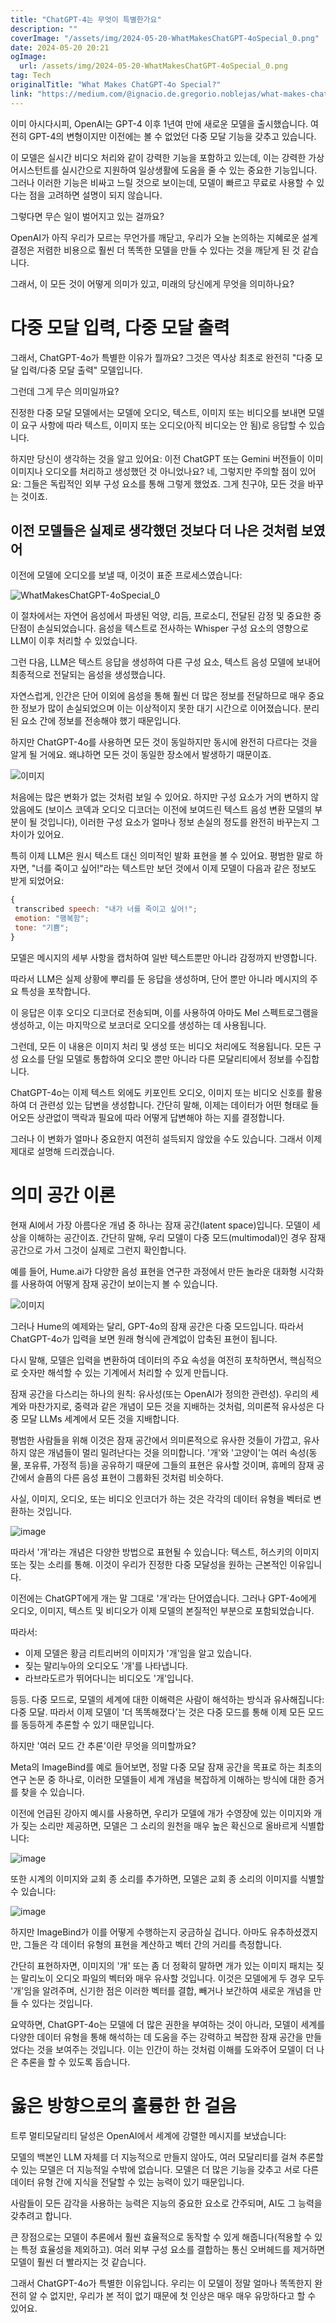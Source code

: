 ```yaml
---
title: "ChatGPT-4는 무엇이 특별한가요"
description: ""
coverImage: "/assets/img/2024-05-20-WhatMakesChatGPT-4oSpecial_0.png"
date: 2024-05-20 20:21
ogImage:
  url: /assets/img/2024-05-20-WhatMakesChatGPT-4oSpecial_0.png
tag: Tech
originalTitle: "What Makes ChatGPT-4o Special?"
link: "https://medium.com/@ignacio.de.gregorio.noblejas/what-makes-chatgpt-4o-special-af11a8c208a2"
---
```


이미 아시다시피, OpenAI는 GPT-4 이후 1년여 만에 새로운 모델을 출시했습니다. 여전히 GPT-4의 변형이지만 이전에는 볼 수 없었던 다중 모달 기능을 갖추고 있습니다.

이 모델은 실시간 비디오 처리와 같이 강력한 기능을 포함하고 있는데, 이는 강력한 가상 어시스턴트를 실시간으로 지원하여 일상생활에 도움을 줄 수 있는 중요한 기능입니다. 그러나 이러한 기능은 비싸고 느릴 것으로 보이는데, 모델이 빠르고 무료로 사용할 수 있다는 점을 고려하면 설명이 되지 않습니다.

그렇다면 무슨 일이 벌어지고 있는 걸까요?

OpenAI가 아직 우리가 모르는 무언가를 깨닫고, 우리가 오늘 논의하는 지혜로운 설계 결정은 저렴한 비용으로 훨씬 더 똑똑한 모델을 만들 수 있다는 것을 깨닫게 된 것 같습니다.

<div class="content-ad"></div>

그래서, 이 모든 것이 어떻게 의미가 있고, 미래의 당신에게 무엇을 의미하나요?

# 다중 모달 입력, 다중 모달 출력

그래서, ChatGPT-4o가 특별한 이유가 뭘까요? 그것은 역사상 최초로 완전히 "다중 모달 입력/다중 모달 출력" 모델입니다.

그런데 그게 무슨 의미일까요?

<div class="content-ad"></div>

진정한 다중 모달 모델에서는 모델에 오디오, 텍스트, 이미지 또는 비디오를 보내면 모델이 요구 사항에 따라 텍스트, 이미지 또는 오디오(아직 비디오는 안 됨)로 응답할 수 있습니다.

하지만 당신이 생각하는 것을 알고 있어요: 이전 ChatGPT 또는 Gemini 버전들이 이미 이미지나 오디오를 처리하고 생성했던 것 아니었나요? 네, 그렇지만 주의할 점이 있어요: 그들은 독립적인 외부 구성 요소를 통해 그렇게 했었죠. 그게 친구야, 모든 것을 바꾸는 것이죠.

## 이전 모델들은 실제로 생각했던 것보다 더 나은 것처럼 보였어

이전에 모델에 오디오를 보낼 때, 이것이 표준 프로세스였습니다:

<div class="content-ad"></div>

![WhatMakesChatGPT-4oSpecial_0](/assets/img/2024-05-20-WhatMakesChatGPT-4oSpecial_0.png)

이 절차에서는 자연어 음성에서 파생된 억양, 리듬, 프로소디, 전달된 감정 및 중요한 중단점이 손실되었습니다. 음성을 텍스트로 전사하는 Whisper 구성 요소의 영향으로 LLM이 이후 처리할 수 있었습니다.

그런 다음, LLM은 텍스트 응답을 생성하여 다른 구성 요소, 텍스트 음성 모델에 보내어 최종적으로 전달되는 음성을 생성했습니다.

자연스럽게, 인간은 단어 이외에 음성을 통해 훨씬 더 많은 정보를 전달하므로 매우 중요한 정보가 많이 손실되었으며 이는 이상적이지 못한 대기 시간으로 이어졌습니다. 분리된 요소 간에 정보를 전송해야 했기 때문입니다.

<div class="content-ad"></div>

하지만 ChatGPT-4o를 사용하면 모든 것이 동일하지만 동시에 완전히 다르다는 것을 알게 될 거에요. 왜냐하면 모든 것이 동일한 장소에서 발생하기 때문이죠.

![이미지](/assets/img/2024-05-20-WhatMakesChatGPT-4oSpecial_1.png)

처음에는 많은 변화가 없는 것처럼 보일 수 있어요. 하지만 구성 요소가 거의 변하지 않았음에도 (보이스 코덱과 오디오 디코더는 이전에 보여드린 텍스트 음성 변환 모델의 부분이 될 것입니다), 이러한 구성 요소가 얼마나 정보 손실의 정도를 완전히 바꾸는지 그 차이가 있어요.

특히 이제 LLM은 원시 텍스트 대신 의미적인 발화 표현을 볼 수 있어요. 평범한 말로 하자면, "너를 죽이고 싶어!"라는 텍스트만 보던 것에서 이제 모델이 다음과 같은 정보도 받게 되었어요:

<div class="content-ad"></div>

```js
{
 transcribed speech: "내가 너를 죽이고 싶어!";
 emotion: "행복함";
 tone: "기쁨";
}
```

모델은 메시지의 세부 사항을 캡처하여 일반 텍스트뿐만 아니라 감정까지 반영합니다.

따라서 LLM은 실제 상황에 뿌리를 둔 응답을 생성하며, 단어 뿐만 아니라 메시지의 주요 특성을 포착합니다.

이 응답은 이후 오디오 디코더로 전송되며, 이를 사용하여 아마도 Mel 스펙트로그램을 생성하고, 이는 마지막으로 보코더로 오디오를 생성하는 데 사용됩니다.

<div class="content-ad"></div>

그런데, 모든 이 내용은 이미지 처리 및 생성 또는 비디오 처리에도 적용됩니다. 모든 구성 요소를 단일 모델로 통합하여 오디오 뿐만 아니라 다른 모달리티에서 정보를 수집합니다.

ChatGPT-4o는 이제 텍스트 외에도 키포인트 오디오, 이미지 또는 비디오 신호를 활용하여 더 관련성 있는 답변을 생성합니다. 간단히 말해, 이제는 데이터가 어떤 형태로 들어오든 상관없이 맥락과 필요에 따라 어떻게 답변해야 하는 지를 결정합니다.

그러나 이 변화가 얼마나 중요한지 여전히 설득되지 않았을 수도 있습니다. 그래서 이제 제대로 설명해 드리겠습니다.

# 의미 공간 이론

<div class="content-ad"></div>

현재 AI에서 가장 아름다운 개념 중 하나는 잠재 공간(latent space)입니다. 모델이 세상을 이해하는 공간이죠. 간단히 말해, 우리 모델이 다중 모드(multimodal)인 경우 잠재 공간으로 가서 그것이 실제로 그런지 확인합니다.

예를 들어, Hume.ai가 다양한 음성 표현을 연구한 과정에서 만든 놀라운 대화형 시각화를 사용하여 어떻게 잠재 공간이 보이는지 볼 수 있습니다.

![이미지](/assets/img/2024-05-20-WhatMakesChatGPT-4oSpecial_2.png)

그러나 Hume의 예제와는 달리, GPT-4o의 잠재 공간은 다중 모드입니다. 따라서 ChatGPT-4o가 입력을 보면 원래 형식에 관계없이 압축된 표현이 됩니다.

<div class="content-ad"></div>

다시 말해, 모델은 입력을 변환하여 데이터의 주요 속성을 여전히 포착하면서, 핵심적으로 숫자만 해석할 수 있는 기계에서 처리할 수 있게 만듭니다.

잠재 공간을 다스리는 하나의 원칙: 유사성(또는 OpenAI가 정의한 관련성). 우리의 세계와 마찬가지로, 중력과 같은 개념이 모든 것을 지배하는 것처럼, 의미론적 유사성은 다중 모달 LLMs 세계에서 모든 것을 지배합니다.

평범한 사람들을 위해 이것은 잠재 공간에서 의미론적으로 유사한 것들이 가깝고, 유사하지 않은 개념들이 멀리 밀려난다는 것을 의미합니다. '개'와 '고양이'는 여러 속성(동물, 포유류, 가정적 등)을 공유하기 때문에 그들의 표현은 유사할 것이며, 휴메의 잠재 공간에서 슬픔의 다른 음성 표현이 그룹화된 것처럼 비슷하다.

사실, 이미지, 오디오, 또는 비디오 인코더가 하는 것은 각각의 데이터 유형을 벡터로 변환하는 것입니다.

<div class="content-ad"></div>

![image](/assets/img/2024-05-20-WhatMakesChatGPT-4oSpecial_3.png)

따라서 '개'라는 개념은 다양한 방법으로 표현될 수 있습니다: 텍스트, 허스키의 이미지 또는 짖는 소리를 통해. 이것이 우리가 진정한 다중 모달성을 원하는 근본적인 이유입니다.

이전에는 ChatGPT에게 개는 말 그대로 '개'라는 단어였습니다. 그러나 GPT-4o에게 오디오, 이미지, 텍스트 및 비디오가 이제 모델의 본질적인 부분으로 포함되었습니다.

따라서:

<div class="content-ad"></div>

- 이제 모델은 황금 리트리버의 이미지가 '개'임을 알고 있습니다.
- 짖는 말리누아의 오디오도 '개'를 나타냅니다.
- 라브라도르가 뛰어다니는 비디오도 '개'입니다.

등등. 다중 모드로, 모델의 세계에 대한 이해력은 사람이 해석하는 방식과 유사해집니다: 다중 모달. 따라서 이제 모델이 '더 똑똑해졌다'는 것은 다중 모드를 통해 이제 모든 모드를 동등하게 추론할 수 있기 때문입니다.

하지만 '여러 모드 간 추론'이란 무엇을 의미할까요?

Meta의 ImageBind를 예로 들어보면, 정말 다중 모달 잠재 공간을 목표로 하는 최초의 연구 논문 중 하나로, 이러한 모델들이 세계 개념을 복잡하게 이해하는 방식에 대한 증거를 찾을 수 있습니다.

<div class="content-ad"></div>

이전에 언급된 강아지 예시를 사용하면, 우리가 모델에 개가 수영장에 있는 이미지와 개가 짖는 소리만 제공하면, 모델은 그 소리의 원천을 매우 높은 확신으로 올바르게 식별합니다:

![image](/assets/img/2024-05-20-WhatMakesChatGPT-4oSpecial_4.png)

또한 시계의 이미지와 교회 종 소리를 추가하면, 모델은 교회 종 소리의 이미지를 식별할 수 있습니다:

![image](/assets/img/2024-05-20-WhatMakesChatGPT-4oSpecial_5.png)

<div class="content-ad"></div>

하지만 ImageBind가 이를 어떻게 수행하는지 궁금하실 겁니다. 아마도 유추하셨겠지만, 그들은 각 데이터 유형의 표현을 계산하고 벡터 간의 거리를 측정합니다.

간단히 표현하자면, 이미지의 '개' 또는 좀 더 정확히 말하면 개가 있는 이미지 패치는 짖는 말리노이 오디오 파일의 벡터와 매우 유사할 것입니다. 이것은 모델에게 두 경우 모두 '개'임을 알려주며, 신기한 점은 이러한 벡터를 결합, 빼거나 보간하여 새로운 개념을 만들 수 있다는 것입니다.

요약하면, ChatGPT-4o는 모델에 더 많은 권한을 부여하는 것이 아니라, 모델이 세계를 다양한 데이터 유형을 통해 해석하는 데 도움을 주는 강력하고 복잡한 잠재 공간을 만들었다는 것을 보여주는 것입니다. 이는 인간이 하는 것처럼 이해를 도와주어 모델이 더 나은 추론을 할 수 있도록 돕습니다.

# 옳은 방향으로의 훌륭한 한 걸음

<div class="content-ad"></div>

트루 멀티모달리티 달성은 OpenAI에서 세계에 강렬한 메시지를 보냈습니다:

모델의 백본인 LLM 자체를 더 지능적으로 만들지 않아도, 여러 모달리티를 걸쳐 추론할 수 있는 모델은 더 지능적일 수밖에 없습니다. 모델은 더 많은 기능을 갖추고 서로 다른 데이터 유형 간에 지식을 전달할 수 있는 능력이 있기 때문입니다.

사람들이 모든 감각을 사용하는 능력은 지능의 중요한 요소로 간주되며, AI도 그 능력을 갖추려고 합니다.

큰 장점으로는 모델이 추론에서 훨씬 효율적으로 동작할 수 있게 해줍니다(적용할 수 있는 특정 효율성을 제외하고). 여러 외부 구성 요소를 결합하는 통신 오버헤드를 제거하면 모델이 훨씬 더 빨라지는 것 같습니다.

<div class="content-ad"></div>

그래서 ChatGPT-4o가 특별한 이유입니다. 우리는 이 모델이 정말 얼마나 똑똑한지 완전히 알 수 없지만, 우리가 본 적이 없기 때문에 첫 인상은 매우 매우 유망하다고 할 수 있어요.
